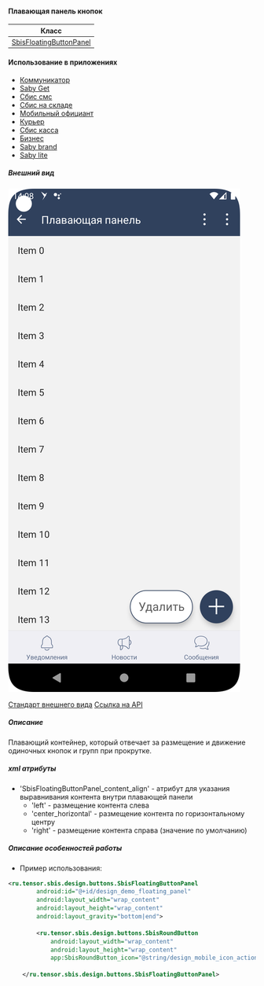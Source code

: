 #### Плавающая панель кнопок

|Класс|
|-----|
[SbisFloatingButtonPanel](src/main/java/ru/tensor/sbis/design/buttons/SbisFloatingButtonPanel.kt)|

#### Использование в приложениях

- [Коммуникатор](https://git.sbis.ru/mobileworkspace/apps/droid/communicator)
- [Saby Get](https://git.sbis.ru/mobileworkspace/apps/droid/sabyget)
- [Сбис смс](https://git.sbis.ru/mobileworkspace/apps/droid/sms)
- [Сбис на складе](https://git.sbis.ru/mobileworkspace/apps/droid/storekeeper)
- [Мобильный официант](https://git.sbis.ru/mobileworkspace/apps/droid/waiter2)
- [Курьер](https://git.sbis.ru/mobileworkspace/apps/droid/courier)
- [Сбис касса](https://git.sbis.ru/mobileworkspace/apps/droid/retail)
- [Бизнес](https://git.sbis.ru/mobileworkspace/apps/droid/business)
- [Saby brand](https://git.sbis.ru/mobileworkspace/apps/droid/brand)
- [Saby lite](https://git.sbis.ru/mobileworkspace/apps/droid/sabylite)

##### Внешний вид

![SbisFloatingButtonPanel в Design-demo](doc_resources/sbis_button_floating_panel.png)

[Стандарт внешнего вида](http://axure.tensor.ru/MobileStandart8/#p=%D0%BA%D0%BD%D0%BE%D0%BF%D0%BA%D0%B8&g=1)
[Ссылка на API](https://n.sbis.ru/article/be90af72-5c43-4362-9584-aa564aceec05#toc_a2601554-35f3-4d88-9558-9ea31ff5fff1)

##### Описание

Плавающий контейнер, который отвечает за размещение и движение одиночных кнопок и групп при прокрутке.

##### xml атрибуты

- 'SbisFloatingButtonPanel_content_align' - атрибут для указания выравнивания контента внутри плавающей панели
    - 'left' - размещение контента слева
    - 'center_horizontal' - размещение контента по горизонтальному центру
    - 'right' - размещение контента справа (значение по умолчанию) 

##### Описание особенностей работы
- Пример использования:
```xml
<ru.tensor.sbis.design.buttons.SbisFloatingButtonPanel
        android:id="@+id/design_demo_floating_panel"
        android:layout_width="wrap_content"
        android:layout_height="wrap_content"
        android:layout_gravity="bottom|end">

        <ru.tensor.sbis.design.buttons.SbisRoundButton
            android:layout_width="wrap_content"
            android:layout_height="wrap_content"
            app:SbisRoundButton_icon="@string/design_mobile_icon_action_add"/>

    </ru.tensor.sbis.design.buttons.SbisFloatingButtonPanel>
```

